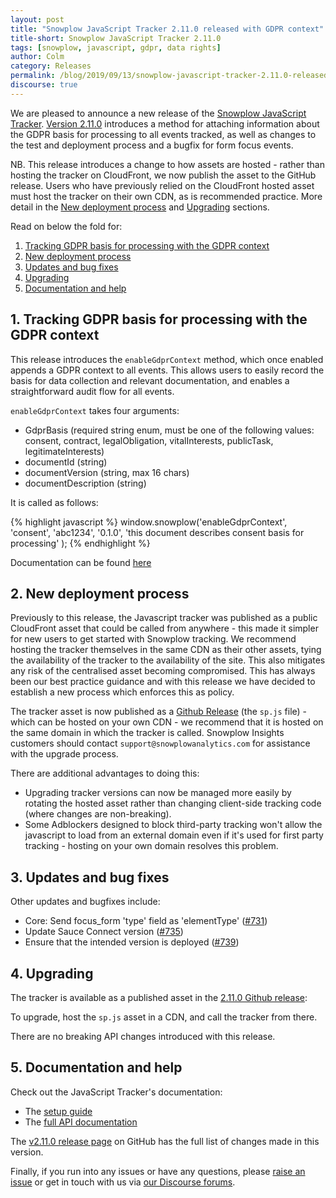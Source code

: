 ```yaml
---
layout: post
title: "Snowplow JavaScript Tracker 2.11.0 released with GDPR context"
title-short: Snowplow JavaScript Tracker 2.11.0
tags: [snowplow, javascript, gdpr, data rights]
author: Colm
category: Releases
permalink: /blog/2019/09/13/snowplow-javascript-tracker-2.11.0-released-with-gdpr-context/
discourse: true
---
```


We are pleased to announce a new release of the [Snowplow JavaScript Tracker][js-tracker]. [Version 2.11.0][2.11.0-tag] introduces a method for attaching information about the GDPR basis for processing to all events tracked, as well as changes to the test and deployment process and a bugfix for form focus events.

NB. This release introduces a change to how assets are hosted - rather than hosting the tracker on CloudFront, we now publish the asset to the GitHub release. Users who have previously relied on the CloudFront hosted asset must host the tracker on their own CDN, as is recommended practice. More detail in the [New deployment process](#deployment) and [Upgrading](#upgrade) sections.

Read on below the fold for:

1. [Tracking GDPR basis for processing with the GDPR context](#gdpr-context)
2. [New deployment process](#deployment)
3. [Updates and bug fixes](#updates)
4. [Upgrading](#upgrade)
5. [Documentation and help](#doc)

<!--more-->

<h2 id="gdpr-context">1. Tracking GDPR basis for processing with the GDPR context</h2>

This release introduces the `enableGdprContext` method, which once enabled appends a GDPR context to all events. This allows users to easily record the basis for data collection and relevant documentation, and enables a straightforward audit flow for all events.

`enableGdprContext` takes four arguments:

- GdprBasis (required string enum, must be one of the following values: consent, contract, legalObligation, vitalInterests, publicTask, legitimateInterests)
- documentId (string)
- documentVersion (string, max 16 chars)
- documentDescription (string)

It is called as follows:

{% highlight javascript %}
window.snowplow('enableGdprContext',
  'consent',
  'abc1234',
  '0.1.0',
  'this document describes consent basis for processing'
);
{% endhighlight %}

Documentation can be found [here][gdpr-tracker-docs]


<h2 id="deployment">2. New deployment process</h2>

Previously to this release, the Javascript tracker was published as a public CloudFront asset that could be called from anywhere - this made it simpler for new users to get started with Snowplow tracking. We recommend hosting the tracker themselves in the same CDN as their other assets, tying the availability of the tracker to the availability of the site. This also mitigates any risk of the centralised asset becoming compromised. This has always been our best practice guidance and with this release we have decided to establish a new process which enforces this as policy.

The tracker asset is now published as a [Github Release][2.11.0-tag] (the `sp.js` file) - which can be hosted on your own CDN - we recommend that it is hosted on the same domain in which the tracker is called. Snowplow Insights customers should contact `support@snowplowanalytics.com` for assistance with the upgrade process.

There are additional advantages to doing this:

- Upgrading tracker versions can now be managed more easily by rotating the hosted asset rather than changing client-side tracking code (where changes are non-breaking).
- Some Adblockers designed to block third-party tracking won't allow the javascript to load from an external domain even if it's used for first party tracking - hosting on your own domain resolves this problem.

<h2 id="updates">3. Updates and bug fixes</h2>

Other updates and bugfixes include:

- Core: Send focus_form 'type' field as 'elementType' ([#731][731])
- Update Sauce Connect version ([#735][735])
- Ensure that the intended version is deployed ([#739][739])

<h2 id="upgrade">4. Upgrading</h2>

The tracker is available as a published asset in the [2.11.0 Github release][2.11.0-tag]:

To upgrade, host the `sp.js` asset in a CDN, and call the tracker from there.

There are no breaking API changes introduced with this release.

<h2 id="doc">5. Documentation and help</h2>

Check out the JavaScript Tracker's documentation:

* The [setup guide][setup]
* The [full API documentation][docs]

The [v2.11.0 release page][2.11.0-tag] on GitHub has the full list of changes made
in this version.

Finally, if you run into any issues or have any questions, please
[raise an issue][issues] or get in touch with us via [our Discourse forums][forums].


[js-tracker]: https://github.com/snowplow/snowplow-javascript-tracker
[2.11.0-tag]: https://github.com/snowplow/snowplow-javascript-tracker/releases/tag/2.11.0
[setup]: https://github.com/snowplow/snowplow/wiki/Javascript-tracker-setup
[issues]: https://github.com/snowplow/snowplow-javascript-tracker/issues
[forums]: https://discourse.snowplowanalytics.com/
[docs]: https://github.com/snowplow/snowplow/wiki/1-General-parameters-for-the-Javascript-tracker
[gdpr-tracker-docs]: https://github.com/snowplow/snowplow/wiki/2-Specific-event-tracking-with-the-Javascript-tracker#gdpr-context

[731]: https://github.com/snowplow/snowplow-javascript-tracker/issues/731
[735]: https://github.com/snowplow/snowplow-javascript-tracker/issues/735
[739]: https://github.com/snowplow/snowplow-javascript-tracker/issues/739
